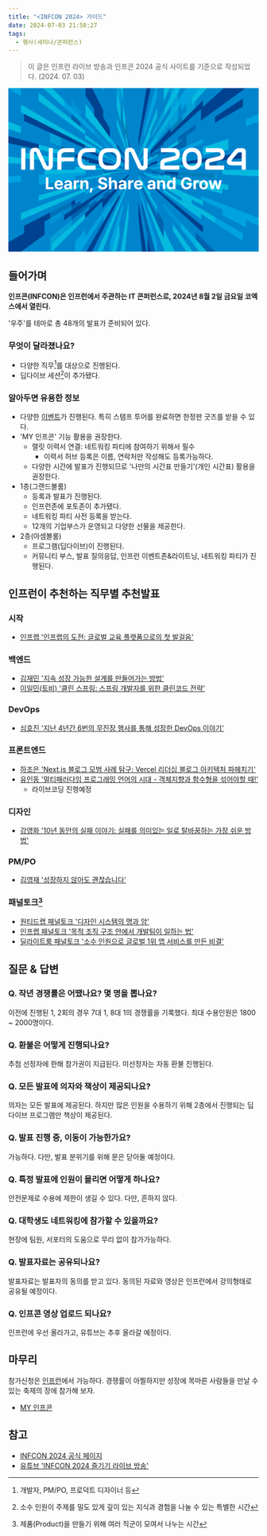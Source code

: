 ```yaml
---
title: "<INFCON 2024> 가이드"
date: 2024-07-03 21:58:27
tags:
  - 행사(세미나/콘퍼런스)
---
```


> 이 글은 인프런 라이브 방송과 인프콘 2024 공식 사이트를 기준으로 작성되었다. (2024. 07. 03)

![출처: 인프런 <INFCON 2024>](./infcon-2024.png)

## 들어가며

**인프콘(INFCON)은 인프런에서 주관하는 IT 콘퍼런스로, 2024년 8월 2일 금요일 코엑스에서 열린다.**

'우주'를 테마로 총 48개의 발표가 준비되어 있다.

### 무엇이 달라졌나요?

- 다양한 직무[^1]를 대상으로 진행된다.
- 딥다이브 세션[^2]이 추가됐다.

### 알아두면 유용한 정보

- 다양한 [이벤트](https://www.inflearn.com/conf/infcon-2024/info/event/)가 진행된다. 특히 스탬프 투어를 완료하면 한정판 굿즈를 받을 수 있다.
- 'MY 인프콘' 기능 활용을 권장한다.
    - 랠릿 이력서 연결: 네트워킹 파티에 참여하기 위해서 필수
        - 이력서 허브 등록은 이름, 연락처만 작성해도 등록가능하다.
    - 다양한 시간에 발표가 진행되므로 '나만의 시간표 만들기'(개인 시간표) 활용을 권장한다.
- 1층(그랜드볼룸)
    - 등록과 발표가 진행된다.
    - 인프런존에 포토존이 추가됐다.
    - 네트워킹 파티 사전 등록을 받는다.
    - 12개의 기업부스가 운영되고 다양한 선물을 제공한다.
- 2층(아셈볼룸)
    - 프로그램(딥다이브)이 진행된다.
    - 커뮤니티 부스, 발표 질의응답, 인프런 이벤트존&라이트닝, 네트워킹 파티가 진행된다.

## 인프런이 추천하는 직무별 추천발표

### 시작

- <a href="https://inflearn.com/conf/infcon-2024/session-detail/912/" target="_blank">인프랩 '인프랩의 도전: 글로벌 교육 플랫폼으로의 첫
  발걸음'</a>

### 백엔드

- <a href="https://inflearn.com/conf/infcon-2024/session-detail/877/" target="_blank">김재민 '지속 성장 가능한 설계를 만들어가는 방법'</a>
- <a href="https://inflearn.com/conf/infcon-2024/session-detail/880/" target="_blank">이일민(토비) '클린 스프링: 스프링 개발자를 위한 클린코드
  전략'</a>

### DevOps

- <a href="https://inflearn.com/conf/infcon-2024/session-detail/874/" target="_blank">심호진 '지난 4년간 6번의 무진장 행사를 통해 성장한
  DevOps 이야기'</a>

### 프론트엔드

- <a href="https://inflearn.com/conf/infcon-2024/session-detail/871/" target="_blank">하조은 'Next.js 블로그 모범 사례 탐구: Vercel
  리더십 블로그 아키텍처 파헤치기'</a>
- <a href="https://inflearn.com/conf/infcon-2024/session-detail/866/" target="_blank">유인동 '멀티패러다임 프로그래밍 언어의 시대 - 객체지향과
  함수형을 섞어야할 때!'</a>
    - 라이브코딩 진행예정

### 디자인

- <a href="https://inflearn.com/conf/infcon-2024/session-detail/891/" target="_blank">강영화 '10년 동안의 실패 이야기: 실패를 의미있는 일로
  탈바꿈하는 가장 쉬운 방법'</a>

### PM/PO

- <a href="https://inflearn.com/conf/infcon-2024/session-detail/899/" target="_blank">김영재 '성장하지 않아도 괜찮습니다'</a>

### 패널토크[^3]

- <a href="https://inflearn.com/conf/infcon-2024/session-detail/905/" target="_blank">원티드랩 패널토크 '디자인 시스템의 명과 암'</a>
- <a href="https://inflearn.com/conf/infcon-2024/session-detail/904/" target="_blank">인프랩 패널토크 '목적 조직 구조 안에서 개발팀이 일하는
  법'</a>
- <a href="https://inflearn.com/conf/infcon-2024/session-detail/901/" target="_blank">딜라이트룸 패널토크 '소수 인원으로 글로벌 1위 앱 서비스를
  만든 비결'</a>

## 질문 & 답변

### Q. 작년 경쟁률은 어땠나요? 몇 명을 뽑나요?

이전에 진행된 1, 2회의 경우 7대 1, 8대 1의 경쟁률을 기록했다. 최대 수용인원은 1800 ~ 2000명이다.

### Q. 환불은 어떻게 진행되나요?

추첨 선정자에 한해 참가권이 지급된다. 미선정자는 자동 환불 진행된다.

### Q. 모든 발표에 의자와 책상이 제공되나요?

의자는 모든 발표에 제공된다. 하지만 많은 인원을 수용하기 위해 2층에서 진행되는 딥다이브 프로그램만 책상이 제공된다.

### Q. 발표 진행 중, 이동이 가능한가요?

가능하다. 다만, 발표 분위기를 위해 문은 닫아둘 예정이다.

### Q. 특정 발표에 인원이 몰리면 어떻게 하나요?

안전문제로 수용에 제한이 생길 수 있다. 다만, 흔하지 않다.

### Q. 대학생도 네트워킹에 참가할 수 있을까요?

현장에 팀원, 서포터의 도움으로 무리 없이 참가가능하다.

### Q. 발표자료는 공유되나요?

발표자료는 발표자의 동의를 받고 있다. 동의된 자료와 영상은 인프런에서 강의형태로 공유될 예정이다.

### Q. 인프콘 영상 업로드 되나요?

인프런에 우선 올라가고, 유튜브는 추후 올라갈 예정이다.

## 마무리

참가신청은 [인프런](https://inf.run/NgR9K)에서 가능하다. 경쟁률이 아찔하지만 성장에 목마른 사람들을 만날 수 있는 축제의 장에 참가해 보자.

- [MY 인프콘](https://www.inflearn.com/conf/infcon-2024/share?year=2024&id=1148697&hash=devmeeple%40e53018af&name=%EB%AF%B8%ED%94%8C)

## 참고

- [INFCON 2024 공식 페이지](https://www.inflearn.com/conf/infcon-2024/)
- [유튜브 'INFCON 2024 즐기기 라이브 방송'](https://www.youtube.com/live/BICZOyzv7_0?si=POGyjIAPF2keDJyb)

[^1]: 개발자, PM/PO, 프로덕트 디자이너 등
[^2]: 소수 인원이 주제를 밀도 있게 깊이 있는 지식과 경험을 나눌 수 있는 특별한 시간
[^3]: 제품(Product)을 만들기 위해 여러 직군이 모여서 나누는 시간
